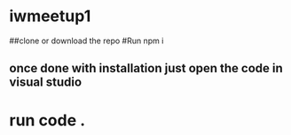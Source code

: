 # iwmeetup1
##clone or download the repo
#Run npm i
## once done with installation just open the code in visual studio
# run code .
